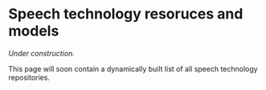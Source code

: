 # Speech technology resoruces and models

*Under construction.*

This page will soon contain a dynamically built list of all speech technology repositories.
